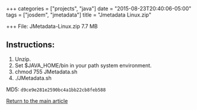 +++
categories = ["projects", "java"]
date = "2015-08-23T20:40:06-05:00"
tags = ["josdem", "jmetadata"]
title = "Jmetadata Linux.zip"

+++
File: JMetadata-Linux.zip 7.7 MB

## Instructions:
1. Unzip.
2. Set $JAVA_HOME/bin in your path system environment.
3. chmod 755 JMetadata.sh
4. ./JMetadata.sh

MD5: `d9ce9e281e2590bc4a1bb22cb8feb588`

[Return to the main article](/jmetadata/jmetadata)

